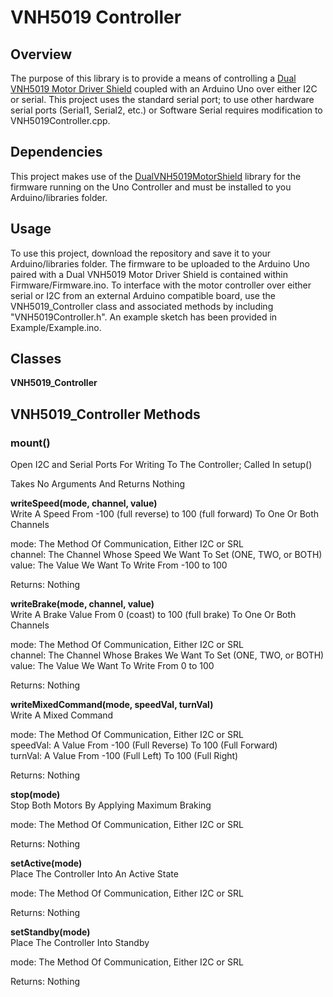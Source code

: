 # VNH5019 Controller

## Overview

The purpose of this library is to provide a means of controlling a [Dual VNH5019 Motor Driver
Shield](https://www.pololu.com/product/2507) coupled with an Arduino Uno over either I2C or serial.
This project uses the standard serial port; to use other hardware serial ports (Serial1, Serial2, etc.)
or Software Serial requires modification to VNH5019Controller.cpp.


## Dependencies

This project makes use of the [DualVNH5019MotorShield](https://github.com/pololu/dual-vnh5019-motor-shield)
library for the firmware running on the Uno Controller and must be installed to you Arduino/libraries
folder.


## Usage

To use this project, download the repository and save it to your Arduino/libraries folder. The firmware
to be uploaded to the Arduino Uno paired with a Dual VNH5019 Motor Driver Shield is contained within
Firmware/Firmware.ino. To interface with the motor controller over either serial or I2C from an external
Arduino compatible board, use the VNH5019_Controller class and associated methods by including "VNH5019Controller.h".
An example sketch has been provided in Example/Example.ino.


## Classes

**VNH5019_Controller**


## VNH5019_Controller Methods

### mount()
Open I2C and Serial Ports For Writing To The Controller; Called In setup()


Takes No Arguments And Returns Nothing


**writeSpeed(mode, channel, value)**\
Write A Speed From -100 (full reverse) to 100 (full forward) To One Or Both Channels


mode: The Method Of Communication, Either I2C or SRL\
channel: The Channel Whose Speed We Want To Set (ONE, TWO, or BOTH)\
value: The Value We Want To Write From -100 to 100

Returns: Nothing


**writeBrake(mode, channel, value)**\
Write A Brake Value From 0 (coast) to 100 (full brake) To One Or Both Channels


mode: The Method Of Communication, Either I2C or SRL\
channel: The Channel Whose Brakes We Want To Set (ONE, TWO, or BOTH)\
value: The Value We Want To Write From 0 to 100

Returns: Nothing


**writeMixedCommand(mode, speedVal, turnVal)**\
Write A Mixed Command


mode: The Method Of Communication, Either I2C or SRL\
speedVal: A Value From -100 (Full Reverse) To 100 (Full Forward)\
turnVal: A Value From -100 (Full Left) To 100 (Full Right)

Returns: Nothing


**stop(mode)**\
Stop Both Motors By Applying Maximum Braking


mode: The Method Of Communication, Either I2C or SRL

Returns: Nothing


**setActive(mode)**\
Place The Controller Into An Active State


mode: The Method Of Communication, Either I2C or SRL

Returns: Nothing


**setStandby(mode)**\
Place The Controller Into Standby


mode: The Method Of Communication, Either I2C or SRL

Returns: Nothing
